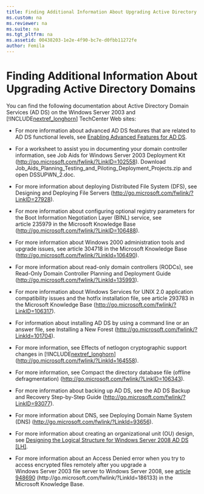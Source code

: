 ```yaml
---
title: Finding Additional Information About Upgrading Active Directory Domains
ms.custom: na
ms.reviewer: na
ms.suite: na
ms.tgt_pltfrm: na
ms.assetid: 00438203-1e2e-4f90-bc7e-d0fbb11272fe
author: Femila
---
```

# Finding Additional Information About Upgrading Active Directory Domains
You can find the following documentation about Active Directory Domain Services \(AD DS\) on the Windows Server 2003 and [!INCLUDE[nextref_longhorn](../Token/nextref_longhorn_md.md)] TechCenter Web sites:  
  
-   For more information about advanced AD DS features that are related to AD DS functional levels, see [Enabling Advanced Features for AD DS](../Topic/Enabling-Advanced-Features-for-AD-DS.md).  
  
-   For a worksheet to assist you in documenting your domain controller information, see Job Aids for Windows Server 2003 Deployment Kit \([http:\/\/go.microsoft.com\/fwlink\/?LinkID\=102558](http://go.microsoft.com/fwlink/?LinkID=102558)\). Download Job\_Aids\_Planning\_Testing\_and\_Piloting\_Deployment\_Projects.zip and open DSSUPWN\_2.doc.  
  
-   For more information about deploying Distributed File System \(DFS\), see Designing and Deploying File Servers \([http:\/\/go.microsoft.com\/fwlink\/?LinkID\=27928](http://go.microsoft.com/fwlink/?LinkID=27928)\).  
  
-   For more information about configuring optional registry parameters for the Boot Information Negotiation Layer \(BINL\) service, see article 235979 in the Microsoft Knowledge Base \([http:\/\/go.microsoft.com\/fwlink\/?LinkID\=106488](http://go.microsoft.com/fwlink/?LinkID=106488)\).  
  
-   For more information about Windows 2000 administration tools and upgrade issues, see article 304718 in the Microsoft Knowledge Base \([http:\/\/go.microsoft.com\/fwlink\/?LinkId\=106490](http://go.microsoft.com/fwlink/?LinkId=106490)\).  
  
-   For more information about read\-only domain controllers \(RODCs\), see Read\-Only Domain Controller Planning and Deployment Guide \([http:\/\/go.microsoft.com\/fwlink\/?LinkId\=135993](http://go.microsoft.com/fwlink/?LinkId=135993)\).  
  
-   For more information about Windows Services for UNIX 2.0 application compatibility issues and the hotfix installation file, see article 293783 in the Microsoft Knowledge Base \([http:\/\/go.microsoft.com\/fwlink\/?LinkID\=106317](http://go.microsoft.com/fwlink/?LinkID=106317)\).  
  
-   For information about installing AD DS by using a command line or an answer file, see Installing a New Forest \([http:\/\/go.microsoft.com\/fwlink\/?LinkId\=101704](http://go.microsoft.com/fwlink/?LinkId=101704)\).  
  
-   For more information, see Effects of netlogon cryptographic support changes in [!INCLUDE[nextref_longhorn](../Token/nextref_longhorn_md.md)] \([http:\/\/go.microsoft.com\/fwlink\/?LinkId\=164558](http://go.microsoft.com/fwlink/?LinkId=164558)\).  
  
-   For more information, see Compact the directory database file \(offline defragmentation\) \([http:\/\/go.microsoft.com\/fwlink\/?LinkID\=106343](http://go.microsoft.com/fwlink/?LinkID=106343)\).  
  
-   For more information about backing up AD DS, see the AD DS Backup and Recovery Step\-by\-Step Guide \([http:\/\/go.microsoft.com\/fwlink\/?LinkID\=93077](http://go.microsoft.com/fwlink/?LinkID=93077)\).  
  
-   For more information about DNS, see Deploying Domain Name System \(DNS\) \([http:\/\/go.microsoft.com\/fwlink\/?LinkId\=93656](http://go.microsoft.com/fwlink/?LinkId=93656)\).  
  
-   For more information about creating an organizational unit \(OU\) design, see [Designing the Logical Structure for Windows Server 2008 AD DS \[LH\]](assetId:///23d96652-a0d9-4f70-9742-514110c99da6).  
  
-   For more information about an Access Denied error when you try to access encrypted files remotely after you upgrade a Windows Server 2003 file server to Windows Server 2008, see [article 948690](http://go.microsoft.com/fwlink/?LinkId=186133) \(http:\/\/go.microsoft.com\/fwlink\/?LinkId\=186133\) in the Microsoft Knowledge Base.  
  
